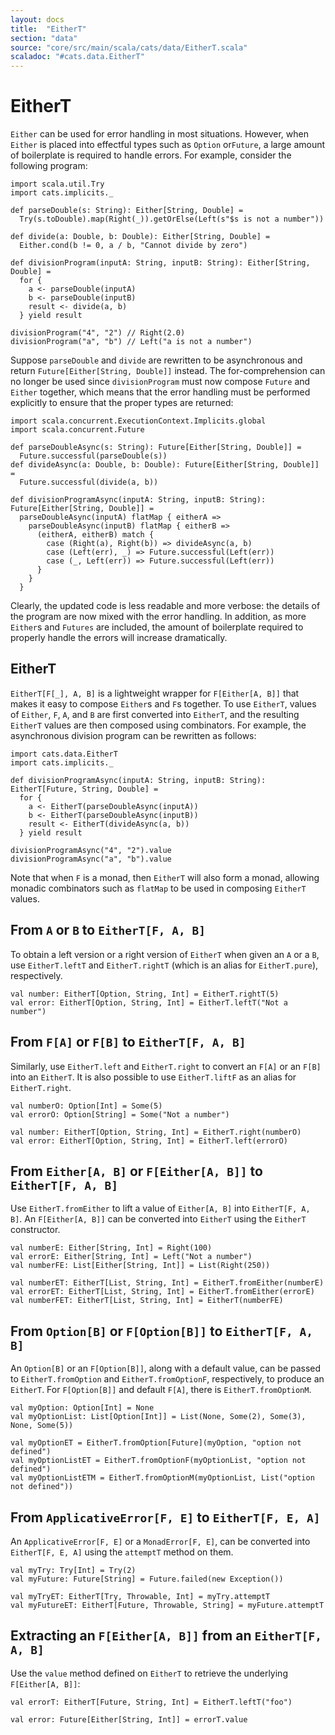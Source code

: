 ```yaml
---
layout: docs
title:  "EitherT"
section: "data"
source: "core/src/main/scala/cats/data/EitherT.scala"
scaladoc: "#cats.data.EitherT"
---
```

# EitherT

`Either` can be used for error handling in most situations. However, when
`Either` is placed into effectful types such as `Option` or`Future`, a large
amount of boilerplate is required to handle errors. For example, consider the
following program:

```tut:book
import scala.util.Try
import cats.implicits._

def parseDouble(s: String): Either[String, Double] =
  Try(s.toDouble).map(Right(_)).getOrElse(Left(s"$s is not a number"))

def divide(a: Double, b: Double): Either[String, Double] =
  Either.cond(b != 0, a / b, "Cannot divide by zero")

def divisionProgram(inputA: String, inputB: String): Either[String, Double] =
  for {
    a <- parseDouble(inputA)
    b <- parseDouble(inputB)
    result <- divide(a, b)
  } yield result

divisionProgram("4", "2") // Right(2.0)
divisionProgram("a", "b") // Left("a is not a number")
```

Suppose `parseDouble` and `divide` are rewritten to be asynchronous and return
`Future[Either[String, Double]]` instead. The for-comprehension can no longer be
used since `divisionProgram` must now compose `Future` and `Either` together,
which means that the error handling must be performed explicitly to ensure that
the proper types are returned:

```tut:silent
import scala.concurrent.ExecutionContext.Implicits.global
import scala.concurrent.Future

def parseDoubleAsync(s: String): Future[Either[String, Double]] =
  Future.successful(parseDouble(s))
def divideAsync(a: Double, b: Double): Future[Either[String, Double]] =
  Future.successful(divide(a, b))

def divisionProgramAsync(inputA: String, inputB: String): Future[Either[String, Double]] =
  parseDoubleAsync(inputA) flatMap { eitherA =>
    parseDoubleAsync(inputB) flatMap { eitherB =>
      (eitherA, eitherB) match {
        case (Right(a), Right(b)) => divideAsync(a, b)
        case (Left(err), _) => Future.successful(Left(err))
        case (_, Left(err)) => Future.successful(Left(err))
      }
    }
  }
```

Clearly, the updated code is less readable and more verbose: the details of the
program are now mixed with the error handling. In addition, as more `Either`s
and `Futures` are included, the amount of boilerplate required to properly
handle the errors will increase dramatically.

## EitherT

`EitherT[F[_], A, B]` is a lightweight wrapper for `F[Either[A, B]]` that makes
it easy to compose `Either`s and `F`s together. To use `EitherT`, values of
`Either`, `F`, `A`, and `B` are first converted into `EitherT`, and the
resulting `EitherT` values are then composed using combinators. For example, the
asynchronous division program can be rewritten as follows:

```tut:book
import cats.data.EitherT
import cats.implicits._

def divisionProgramAsync(inputA: String, inputB: String): EitherT[Future, String, Double] =
  for {
    a <- EitherT(parseDoubleAsync(inputA))
    b <- EitherT(parseDoubleAsync(inputB))
    result <- EitherT(divideAsync(a, b))
  } yield result

divisionProgramAsync("4", "2").value
divisionProgramAsync("a", "b").value
```

Note that when `F` is a monad, then `EitherT` will also form a monad, allowing
monadic combinators such as `flatMap` to be used in composing `EitherT` values.

## From `A` or `B` to `EitherT[F, A, B]`

To obtain a left version or a right version of `EitherT` when given an `A` or a
`B`, use `EitherT.leftT` and `EitherT.rightT` (which is an alias for
`EitherT.pure`), respectively.

```tut:silent
val number: EitherT[Option, String, Int] = EitherT.rightT(5)
val error: EitherT[Option, String, Int] = EitherT.leftT("Not a number")
```

## From `F[A]` or `F[B]` to `EitherT[F, A, B]`

Similarly, use `EitherT.left` and `EitherT.right` to convert an `F[A]` or an `F[B]`
into an `EitherT`. It is also possible to use `EitherT.liftF` as an alias for
`EitherT.right`.

```tut:silent
val numberO: Option[Int] = Some(5)
val errorO: Option[String] = Some("Not a number")

val number: EitherT[Option, String, Int] = EitherT.right(numberO)
val error: EitherT[Option, String, Int] = EitherT.left(errorO)
```

## From `Either[A, B]` or `F[Either[A, B]]` to `EitherT[F, A, B]`

Use `EitherT.fromEither` to lift a value of `Either[A, B]` into `EitherT[F, A, B]`.
An `F[Either[A, B]]` can be converted into `EitherT` using the `EitherT` constructor.

```tut:silent
val numberE: Either[String, Int] = Right(100)
val errorE: Either[String, Int] = Left("Not a number")
val numberFE: List[Either[String, Int]] = List(Right(250))

val numberET: EitherT[List, String, Int] = EitherT.fromEither(numberE)
val errorET: EitherT[List, String, Int] = EitherT.fromEither(errorE)
val numberFET: EitherT[List, String, Int] = EitherT(numberFE)
```

## From `Option[B]` or `F[Option[B]]` to `EitherT[F, A, B]`

An `Option[B]` or an `F[Option[B]]`, along with a default value, can be passed to
`EitherT.fromOption` and `EitherT.fromOptionF`, respectively, to produce an
`EitherT`. For `F[Option[B]]` and default `F[A]`, there is `EitherT.fromOptionM`.

```tut:book
val myOption: Option[Int] = None
val myOptionList: List[Option[Int]] = List(None, Some(2), Some(3), None, Some(5))

val myOptionET = EitherT.fromOption[Future](myOption, "option not defined")
val myOptionListET = EitherT.fromOptionF(myOptionList, "option not defined")
val myOptionListETM = EitherT.fromOptionM(myOptionList, List("option not defined"))
```

## From `ApplicativeError[F, E]` to `EitherT[F, E, A]`

An `ApplicativeError[F, E]` or a `MonadError[F, E]`, can be converted into `EitherT[F, E, A]` 
using the `attemptT` method on them.

```tut:silent
val myTry: Try[Int] = Try(2)
val myFuture: Future[String] = Future.failed(new Exception())

val myTryET: EitherT[Try, Throwable, Int] = myTry.attemptT
val myFutureET: EitherT[Future, Throwable, String] = myFuture.attemptT
```

## Extracting an `F[Either[A, B]]` from an `EitherT[F, A, B]`

Use the `value` method defined on `EitherT` to retrieve the underlying `F[Either[A, B]]`:

```tut:book
val errorT: EitherT[Future, String, Int] = EitherT.leftT("foo")

val error: Future[Either[String, Int]] = errorT.value
```
